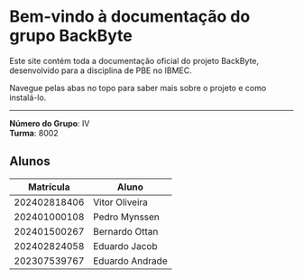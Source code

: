 # Bem-vindo à documentação do grupo BackByte

Este site contém toda a documentação oficial do projeto BackByte, desenvolvido para a disciplina de PBE no IBMEC.

Navegue pelas abas no topo para saber mais sobre o projeto e como instalá-lo.

---

**Número do Grupo**: IV<br>
**Turma**: 8002<br>

## Alunos
|Matrícula | Aluno |
| -- | -- |
| 202402818406|  Vitor Oliveira |
| 202401000108  |  Pedro Mynssen |
| 202401500267  |  Bernardo Ottan |
| 202402824058 |  Eduardo Jacob |
| 202307539767  |  Eduardo Andrade |